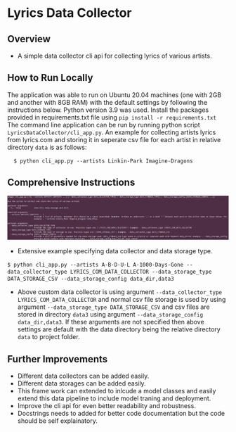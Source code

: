 # Lyrics Data Collector

## Overview

- A simple data collector cli api for collecting lyrics of various artists.

 
## How to Run Locally
The application was able to run on Ubuntu 20.04 machines (one with 2GB and another with 8GB RAM) with the default settings by following the instructions below. Python version 3.9 was used. Install the packages provided in requirements.txt file using `pip install -r requirements.txt`
The command line application can be run by running python script `LyricsDataCollector/cli_app.py`.
An example for collecting artists lyrics from lyrics.com and storing it in seperate csv file for each artist in relative directory `data` is as follows:
```
  $ python cli_app.py --artists Linkin-Park Imagine-Dragons
```

## Comprehensive Instructions

![title](Instructions.png)

- Extensive example specifying data collector and data storage type.
```
$ python cli_app.py --artists A-B-D-U-L A-1000-Days-Gone --data_collector_type LYRICS_COM_DATA_COLLECTOR --data_storage_type DATA_STORAGE_CSV --data_storage_config data_dir,data3

```
- Above custom data collector is using argument `--data_collector_type LYRICS_COM_DATA_COLLECTOR` and normal csv file storage is used by using argument `--data_storage_type DATA_STORAGE_CSV` and csv files are stored in directory `data3` using argument `--data_storage_config data_dir,data3`. If these arguments are not specified then above settings are default with the data directory being the relative directory `data` to project folder.


## Further Improvements

- Different data collectors can be added easily.
- Different data storages can be added easily.
- This frame work can extended to inlcude a model classes and easily extend this data pipeline to include model traning and deployment.
- Improve the cli api for even better readability and robustness.
- Docstrings needs to added for better code documentation but the code should be self explainatory.
